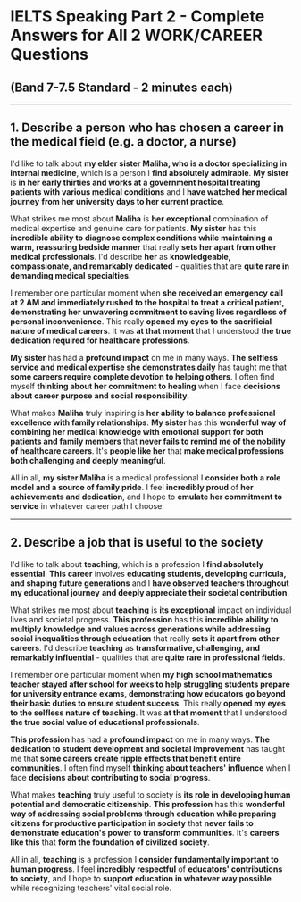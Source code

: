 # IELTS Speaking Part 2 - Complete Answers for All 2 WORK/CAREER Questions
## (Band 7-7.5 Standard - 2 minutes each)

---

## **1. Describe a person who has chosen a career in the medical field (e.g. a doctor, a nurse)**

I'd like to talk about **my elder sister Maliha, who is a doctor specializing in internal medicine**, which is a person I **find absolutely admirable**. **My sister** is **in her early thirties and works at a government hospital treating patients with various medical conditions** and I **have watched her medical journey** **from her university days to her current practice**.

What strikes me most about **Maliha** is **her** **exceptional** combination of medical expertise and genuine care for patients. **My sister** has this **incredible ability to diagnose complex conditions while maintaining a warm, reassuring bedside manner** that really **sets her apart from other medical professionals**. I'd describe **her** as **knowledgeable, compassionate, and remarkably dedicated** - qualities that are **quite rare in demanding medical specialties**.

I remember one particular moment when **she received an emergency call at 2 AM and immediately rushed to the hospital to treat a critical patient, demonstrating her unwavering commitment to saving lives regardless of personal inconvenience**. This really **opened my eyes to the sacrificial nature of medical careers**. It was **at that moment** that I understood **the true dedication required for healthcare professions**.

**My sister** has had a **profound impact** on me in many ways. **The** **selfless service and medical expertise she demonstrates daily** has taught me that **some careers require complete devotion to helping others**. I often find myself **thinking about her commitment to healing** when I face **decisions about career purpose and social responsibility**.

What makes **Maliha** truly inspiring is **her ability to balance professional excellence with family relationships**. **My sister** has this **wonderful way of combining her medical knowledge with emotional support for both patients and family members** that **never fails to remind me of the nobility of healthcare careers**. It's **people like her** that **make medical professions both challenging and deeply meaningful**.

All in all, **my sister Maliha** is a medical professional I **consider both a role model and a source of family pride**. I feel **incredibly proud** of **her achievements and dedication**, and I hope to **emulate her commitment to service** in whatever career path I choose.

---

## **2. Describe a job that is useful to the society**

I'd like to talk about **teaching**, which is a profession I **find absolutely essential**. **This career** involves **educating students, developing curricula, and shaping future generations** and I **have observed teachers throughout my educational journey** **and deeply appreciate their societal contribution**.

What strikes me most about **teaching** is **its** **exceptional** impact on individual lives and societal progress. **This profession** has this **incredible ability to multiply knowledge and values across generations while addressing social inequalities through education** that really **sets it apart from other careers**. I'd describe **teaching** as **transformative, challenging, and remarkably influential** - qualities that are **quite rare in professional fields**.

I remember one particular moment when **my high school mathematics teacher stayed after school for weeks to help struggling students prepare for university entrance exams, demonstrating how educators go beyond their basic duties to ensure student success**. This really **opened my eyes to the selfless nature of teaching**. It was **at that moment** that I understood **the true social value of educational professionals**.

**This profession** has had a **profound impact** on me in many ways. **The** **dedication to student development and societal improvement** has taught me that **some careers create ripple effects that benefit entire communities**. I often find myself **thinking about teachers' influence** when I face **decisions about contributing to social progress**.

What makes **teaching** truly useful to society is **its role in developing human potential and democratic citizenship**. **This profession** has this **wonderful way of addressing social problems through education while preparing citizens for productive participation in society** that **never fails to demonstrate education's power to transform communities**. It's **careers like this** that **form the foundation of civilized society**.

All in all, **teaching** is a profession I **consider fundamentally important to human progress**. I feel **incredibly respectful** of **educators' contributions to society**, and I hope to **support education in whatever way possible** while recognizing teachers' vital social role.
